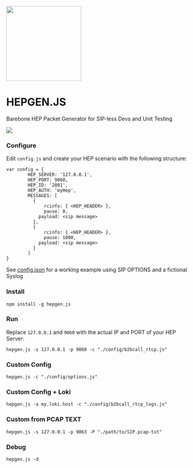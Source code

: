<img src="https://user-images.githubusercontent.com/1423657/55069501-8348c400-5084-11e9-9931-fefe0f9874a7.png" width=200/>

# HEPGEN.JS
Barebone HEP Packet Generator for SIP-less Devs and Unit Testing


![](http://i.imgur.com/Z3xYbDh.png)

### Configure
Edit ```config.js``` and create your HEP scenario with the following structure:
```
var config = {
        HEP_SERVER: '127.0.0.1',
        HEP_PORT: 9060,
        HEP_ID: '2001',
        HEP_AUTH: 'myHep',
        MESSAGES: [
          {
      		  rcinfo: { <HEP_HEADER> },
      		  pause: 0,
            payload: <sip message>
          },
          {
      		  rcinfo: { <HEP_HEADER> },
      		  pause: 1000,
            payload: <sip message>
          }
        ]
}
```
See [config.json](https://github.com/sipcapture/hepgen.js/blob/master/config/default.js) for a working example using SIP OPTIONS and a fictional Syslog


### Install
```
npm install -g hepgen.js
```

### Run
Replace `127.0.0.1` and `9060` with the actual IP and PORT of your HEP Server:
```
hepgen.js -s 127.0.0.1 -p 9060 -c "./config/b2bcall_rtcp.js"
```

### Custom Config
```
hepgen.js -c "./config/options.js"
```

### Custom Config + Loki
```
hepgen.js -a my.loki.host -c "./config/b2bcall_rtcp_logs.js"
```

### Custom from PCAP TEXT
```
hepgen.js -s 127.0.0.1 -p 9063 -P "./path/to/SIP.pcap-txt"
```

### Debug
```
hepgen.js -d
```


